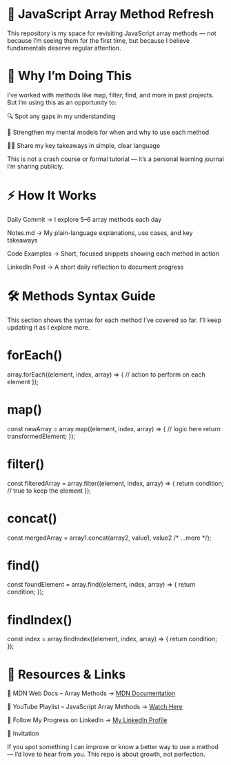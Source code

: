 # 🚀 JavaScript Array Method Refresh


This repository is my space for revisiting JavaScript array methods — not because I’m seeing them for the first time, but because I believe fundamentals deserve regular attention.

# 📌 Why I’m Doing This

I’ve worked with methods like map, filter, find, and more in past projects. But I’m using this as an opportunity to:

  🔍 Spot any gaps in my understanding
  
  🧠 Strengthen my mental models for when and why to use each method
  
  ✍🏽 Share my key takeaways in simple, clear language

This is not a crash course or formal tutorial — it’s a personal learning journal I’m sharing publicly.

# ⚡ How It Works

Daily Commit → I explore 5–6 array methods each day

Notes.md → My plain-language explanations, use cases, and key takeaways

Code Examples → Short, focused snippets showing each method in action

LinkedIn Post → A short daily reflection to document progress

# 🛠 Methods Syntax Guide

This section shows the syntax for each method I’ve covered so far. I’ll keep updating it as I explore more.

# forEach()
array.forEach((element, index, array) => {
  // action to perform on each element
});

# map()
const newArray = array.map((element, index, array) => {
  // logic here
  return transformedElement;
});

# filter()
const filteredArray = array.filter((element, index, array) => {
  return condition; // true to keep the element
});

# concat()
const mergedArray = array1.concat(array2, value1, value2 /* ...more */);

# find()
const foundElement = array.find((element, index, array) => {
  return condition;
});

# findIndex()
const index = array.findIndex((element, index, array) => {
  return condition;
});


# 📎 Resources & Links

📄 MDN Web Docs – Array Methods → [MDN Documentation](https://developer.mozilla.org/en-US/docs/Web/JavaScript/Reference/Global_Objects/Array)

🎥 YouTube Playlist – JavaScript Array Methods → [Watch Here](https://youtu.be/RVxuGCWZ_8E?si=2uzjoWAjG9IW4FbK)

💼 Follow My Progress on LinkedIn → [My LinkedIn Profile](www.linkedin.com/in/muhammed-o-012277329)

🤝 Invitation

If you spot something I can improve or know a better way to use a method — I’d love to hear from you.
This repo is about growth, not perfection.
